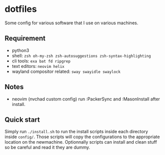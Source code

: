 # dotfiles
Some config for various software that I use on various machines.

## Requirement

- python3
- shell: `zsh oh-my-zsh zsh-autosuggestions zsh-syntax-highlighting`
- cli tools: `exa bat fd ripgrep` 
- text editors: `neovim helix` 
- wayland compositor related: `sway swayidle swaylock`

## Notes 

- neovim (nvchad custom config) run :PackerSync and :MasonInstall after install.

## Quick start

Simply run `./install.sh` to run the install scripts inside each directory inside `config/`. Those scripts will copy the configurations to the appropriate location on the newmachine. Optionnally scripts can install and clean stuff so be careful and read it they are dummy.
